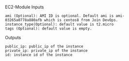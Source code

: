 EC2-Module
Inputs

    ami (Optional): AMI ID is optional. Default ami is ami-03265a0778a880afb which is centos8 from Join DevOps.
    instance_type(Optional): default value is t2.micro
    tags (Optional): default value is empty.

Outputs

    public_ip: public_ip of the instance
    private_ip: private_ip of the instance
    id: instance id of the instance
